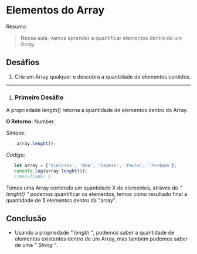 # Elementos do Array

Resumo:

> Nessa aula, vamos aprender a quantificar elementos dentro de um Array.

## Desáfios

1. Crie um Array qualquer e descobra a quantidade de elementos contidos.

---

1. ### Primeiro Desáfio

A propriedade length() retorna a quantidade de elementos dentro do Array.

**O Retorno:** Number.

*Sintaxe:*

```js
    array.lenght();
```

*Código:*

```js
   let array = ['Vinicios', 'Ana', 'Iasmin', 'Paulo', 'Jordana'];
   console.log(array.lenght());
   //Resultado: 5
```

Temos uma Array contendo um quantidade X de elementos, atráves do *" lenght() "* podemos quantificar os elementos, temos como resultado final a quantidade de 5 elementos dentro da "array". 


## Conclusão

- Usando a propriedade *" length "*, podemos saber a quantidade de elementos existentes dentro de um Array, mas também podemos saber de uma *" String "*.